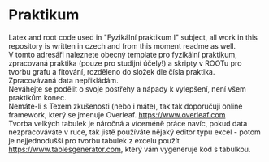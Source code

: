 # Praktikum
Latex and root code used in "Fyzikální praktikum I" subject, all work in this repository is written in czech and from this moment readme as well. <br />
V tomto adresáři naleznete obecný template pro fyzikální praktikum, zpracovaná praktika (pouze pro studijní účely!) a skripty v ROOTu pro tvorbu grafu a fitování, rozděleno do složek dle čísla praktika. Zpracovávaná data nepřikládám. <br />
Neváhejte se podělit o svoje postřehy a nápady k vylepšení, není všem praktikům konec. <br />
Nemáte-li s Texem zkušenosti (nebo i máte), tak tak doporučuji online framework, který se jmenuje Overleaf. https://www.overleaf.com <br />
Tvorba velkých tabulek je náročná a víceméně práce navíc, pokud data nezpracováváte v ruce, tak jistě používáte nějaký editor typu excel - potom je nejjednodušší pro tvorbu tabulek z excelu použít https://www.tablesgenerator.com, který vám vygeneruje kod s tabulkou. <br />
